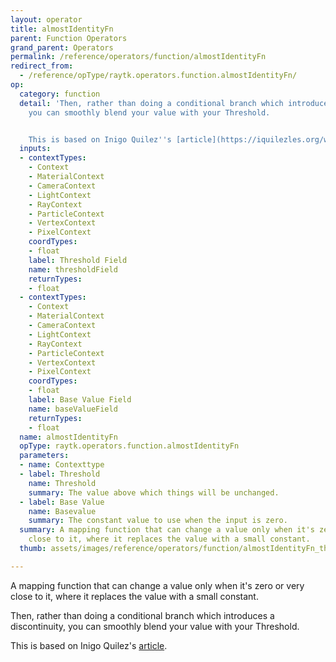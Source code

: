 ```yaml
---
layout: operator
title: almostIdentityFn
parent: Function Operators
grand_parent: Operators
permalink: /reference/operators/function/almostIdentityFn
redirect_from:
  - /reference/opType/raytk.operators.function.almostIdentityFn/
op:
  category: function
  detail: 'Then, rather than doing a conditional branch which introduces a discontinuity,
    you can smoothly blend your value with your Threshold.


    This is based on Inigo Quilez''s [article](https://iquilezles.org/www/articles/functions/functions.htm).'
  inputs:
  - contextTypes:
    - Context
    - MaterialContext
    - CameraContext
    - LightContext
    - RayContext
    - ParticleContext
    - VertexContext
    - PixelContext
    coordTypes:
    - float
    label: Threshold Field
    name: thresholdField
    returnTypes:
    - float
  - contextTypes:
    - Context
    - MaterialContext
    - CameraContext
    - LightContext
    - RayContext
    - ParticleContext
    - VertexContext
    - PixelContext
    coordTypes:
    - float
    label: Base Value Field
    name: baseValueField
    returnTypes:
    - float
  name: almostIdentityFn
  opType: raytk.operators.function.almostIdentityFn
  parameters:
  - name: Contexttype
  - label: Threshold
    name: Threshold
    summary: The value above which things will be unchanged.
  - label: Base Value
    name: Basevalue
    summary: The constant value to use when the input is zero.
  summary: A mapping function that can change a value only when it's zero or very
    close to it, where it replaces the value with a small constant.
  thumb: assets/images/reference/operators/function/almostIdentityFn_thumb.png

---
```



A mapping function that can change a value only when it's zero or very close to it, where it replaces the value with a small constant.

Then, rather than doing a conditional branch which introduces a discontinuity, you can smoothly blend your value with your Threshold.

This is based on Inigo Quilez's [article](https://iquilezles.org/www/articles/functions/functions.htm).